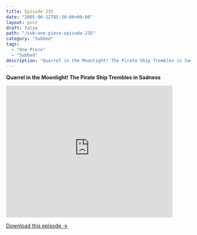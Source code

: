 ```yaml
---
title: Episode 235
date: "2005-06-12T05:30:00+00:00"
layout: post
draft: false
path: "/sub-one-piece-episode-235"
category: "Subbed"
tags:
  - "One Piece"
  - "Subbed"
description: "Quarrel in the Moonlight! The Pirate Ship Trembles in Sadness"
---
```


**Quarrel in the Moonlight! The Pirate Ship Trembles in Sadness**

<iframe width="640" height="360" src="https://www.rapidvideo.com/e/FXQH13BG46" frameborder="0" marginwidth=0 marginheight=0 scrolling=no allowfullscreen style="max-width:90%;"></iframe>

<a href="http://ouo.io/qs/eCodkFEQ?s=https://www.rapidvideo.com/d/FXQH13BG46" class="styled_a">Download this episode →</a>

